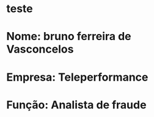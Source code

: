 # teste
# Nome: bruno ferreira de Vasconcelos
# Empresa: Teleperformance
# Função: Analista de fraude
